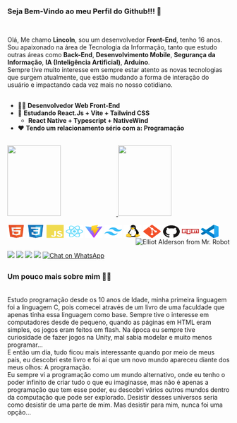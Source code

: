 <link rel="stylesheet" href="https://cdn.jsdelivr.net/gh/devicons/devicon@latest/devicon.min.css">

### Seja Bem-Vindo ao meu Perfil do Github!!! 👋
##
<br>
Olá, Me chamo <b>Lincoln</b>, sou um desenvolvedor <b>Front-End</b>, tenho 16 anos.
Sou apaixonado na área de Tecnologia da Informação, tanto que estudo outras áreas como <b>Back-End</b>, <b>Desenvolvimento Mobile</b>, <b>Segurança da Informação</b>, <b>IA (Inteligência Artificial)</b>, <b>Arduino</b>.<br>
Sempre tive muito interesse em sempre estar atento as novas tecnologias que surgem atualmente, que estão mudando a forma de interação do usuário e impactando cada vez mais no nosso cotidiano.

##

- 👨‍💻 <b>Desenvolvedor Web Front-End</b>
- 🌱 <b>Estudando React.Js + Vite + Tailwind CSS</b>
  + <b>React Native + Typescript + NativeWind</b>
- ❤ <b>Tendo um relacionamento sério com a: Programação</b>

<br>
<a href="https://github.com/anuraghazra/github-readme-stats">
  <img height="160em" width="49%" src="https://github-readme-stats.vercel.app/api?username=LincolnDevloper&theme=chartreuse-dark&show_icons=true&locale=pt-br&rank_icon=github" />
  <img height="160em" width="49%" src="https://github-readme-stats.vercel.app/api/top-langs/?username=LincolnDevloper&theme=chartreuse-dark&show_icons=true&locale=pt-br&layout=compact" />
</a>


<div style="display: inline_block"><br>
  <img align="center" title="HTML" alt="LincolnDev-HTML" height="30" width="40" src="https://raw.githubusercontent.com/devicons/devicon/master/icons/html5/html5-original.svg">
  <img align="center" title="CSS" alt="LincolnDev-CSS" height="30" width="40" src="https://raw.githubusercontent.com/devicons/devicon/master/icons/css3/css3-original.svg">
  <img align="center" title="JavaScript" alt="LincolnDev-Js" height="30" width="40" src="https://raw.githubusercontent.com/devicons/devicon/master/icons/javascript/javascript-plain.svg">
  <img align="center" title="React" alt="LincolnDev-React" height="30" width="40" src="https://raw.githubusercontent.com/devicons/devicon/master/icons/react/react-original.svg"></img>
  <img align="center" title="Vite.JS" alt="LincolnDev-ViteJs" height="30" width="40" src="https://github.com/devicons/devicon/blob/master/icons/vitejs/vitejs-original.svg">
  <img align="center" title="TailwindCSS" alt="LincolnDev-TailwindCSS" height="30" width="40" src="https://github.com/devicons/devicon/blob/master/icons/tailwindcss/tailwindcss-original.svg">
  <img align="center" title="Linux" alt="LincolnDev-Linux" height="30" width="40" src="https://raw.githubusercontent.com/devicons/devicon/master/icons/linux/linux-original.svg">
  <img align="center" title="Git" alt="LincolnDev-Git" height="30" width="40" src="https://raw.githubusercontent.com/devicons/devicon/master/icons/git/git-original.svg">
  <img align="center" title="GitHub" alt="LincolnDev-GitHub" height="30" width="40" src="https://raw.githubusercontent.com/devicons/devicon/master/icons/github/github-original.svg">
  <img align="center" title="NPM" alt="LincolnDev-NPM" height="30" width="40" src="https://raw.githubusercontent.com/devicons/devicon/master/icons/npm/npm-original-wordmark.svg">
  <img align="center" title="VSCode" alt="LincolnDev-VSCode" height="30" width="40" src="https://raw.githubusercontent.com/devicons/devicon/master/icons/vscode/vscode-original.svg">
  <img align="right" title="Mr. Robot" alt="Elliot Alderson from Mr. Robot" src="https://media2.giphy.com/media/v1.Y2lkPTc5MGI3NjExeTlyY2pwNzhyNHBtcjRwbGV5eHdqZW5ma3R1dXdpMWJ1NzF2bmd5NyZlcD12MV9pbnRlcm5hbF9naWZfYnlfaWQmY3Q9Zw/WiM5K1e9MtEic/giphy.gif">
  
</div>

  ##
 
<div> 
  <a href="https://www.youtube.com/@LuminaDIVOficial" target="_blank"><img src="https://img.shields.io/badge/YouTube-FF0000?style=for-the-badge&logo=youtube&logoColor=white" target="_blank"></a>
  <a href="https://instagram.com/luminadiv" target="_blank"><img src="https://img.shields.io/badge/-Instagram-%23E4405F?style=for-the-badge&logo=instagram&logoColor=white" target="_blank"></a>
  <a href = "mailto:lincolnhokage2007@gmail.com"><img src="https://img.shields.io/badge/-Gmail-%23333?style=for-the-badge&logo=gmail&logoColor=white" target="_blank"></a>
  <a href="https://www.linkedin.com/in/lincolndev" target="_blank"><img src="https://img.shields.io/badge/-LinkedIn-%230077B5?style=for-the-badge&logo=linkedin&logoColor=white" target="_blank"></a> 
  <a aria-label="Chat on WhatsApp" href="https://wa.me/5561981624057"><img max-width="100%" height="30px" alt="Chat on WhatsApp" src="https://scontent.whatsapp.net/v/t39.8562-34/420077459_703742575180618_3955965302853713788_n.png?ccb=1-7&_nc_sid=73b08c&_nc_ohc=aEbtmerznYEQ7kNvgH4kmIc&_nc_ht=scontent.whatsapp.net&oh=01_Q5AaIO34fJTIPRU8ixjhHdHw_FyN6EXT7_nVDP7CoQ18DfF0&oe=66ED2CE8" target="_blank" />
<a />
</div>

##
### Um pouco mais sobre mim 👨‍💻
<br>
<div>
  Estudo programação desde os 10 anos de Idade, minha primeira linguagem foi a linguagem C, pois comecei através de um livro de uma faculdade que apenas tinha essa linguagem como base.    Sempre tive o interesse em computadores desde de pequeno, quando as páginas em HTML eram simples, os jogos eram feitos em flash. Na época eu sempre tive curiosidade de fazer jogos na
Unity, mal sabia modelar e muito menos programar... <br>
E então um dia, tudo ficou mais interessante quando por meio de meus pais, eu descobri este livro e foi aí que um novo mundo apareceu diante dos meus olhos: A programação. <br>
  Eu sempre vi a programação como um mundo alternativo, onde eu tenho o poder infinito de criar tudo o que eu imaginasse, mas não é apenas a programação que tem esse poder, eu descobri vários outros mundos dentro da computação que pode ser explorado.
  Desistir desses universos seria como desistir de uma parte de mim. Mas desistir para mim, nunca foi uma opção...
  
</div>

